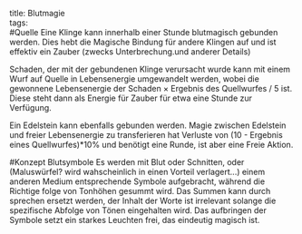 title: Blutmagie  
tags:   
#Quelle
Eine Klinge kann innerhalb einer Stunde blutmagisch gebunden werden. Dies hebt die Magische Bindung für andere Klingen auf und ist effektiv ein Zauber (zwecks Unterbrechung.und anderer Details)


Schaden, der mit der gebundenen Klinge verursacht wurde kann mit einem Wurf auf Quelle in Lebensenergie umgewandelt werden, wobei die gewonnene Lebensenergie der Schaden &times; Ergebnis des Quellwurfes / 5 ist. Diese steht dann als Energie für Zauber für etwa eine Stunde zur Verfügung.

Ein Edelstein kann ebenfalls gebunden werden. Magie zwischen Edelstein und freier Lebensenergie zu transferieren hat Verluste von (10 - Ergebnis eines Quellwurfes)*10% und benötigt eine Runde, ist aber eine Freie Aktion.


#Konzept Blutsymbole
Es werden mit Blut oder Schnitten, oder (Maluswürfel? wird wahscheinlich in einen Vorteil verlagert...) einem anderen Medium entsprechende Symbole aufgebracht, während die Richtige folge von Tonhöhen gesummt wird. Das Summen kann durch sprechen ersetzt werden, der Inhalt der Worte ist irrelevant solange die spezifische Abfolge von Tönen eingehalten wird. Das aufbringen der Symbole setzt ein starkes Leuchten frei, das eindeutig magisch ist.



